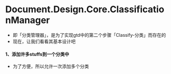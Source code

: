 # Document.Design.Core.ClassificationManager

- 即「分类管理器」，是为了实现gtd中的第二个步骤「Classify-分类」而存在的
- 现在，让我们看看其基本设计吧



#### 1、添加许多stuffs到一个分类中

- 为了方便，所以允许一次添加多个分类